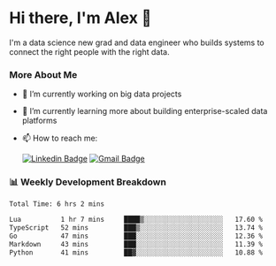 # Hi there, I'm Alex  👋

I'm a data science new grad and data engineer who builds systems to connect the right people with the right data. 

### More About Me

- 🔭 I’m currently working on big data projects
- 🌱 I’m currently learning more about building enterprise-scaled data platforms
- 📫 How to reach me:

  [![Linkedin Badge](https://img.shields.io/badge/LinkedIn-0077B5?style=for-the-badge&logo=linkedin&logoColor=white)](https://www.linkedin.com/in/itsalexchen) [![Gmail Badge](https://img.shields.io/badge/Gmail-D14836?style=for-the-badge&logo=gmail&logoColor=white)](mailto:itsalexchen@gmail.com)




### 📊 Weekly Development Breakdown
<!--START_SECTION:waka-->

```txt
Total Time: 6 hrs 2 mins

Lua          1 hr 7 mins     ████▒░░░░░░░░░░░░░░░░░░░░   17.60 %
TypeScript   52 mins         ███▒░░░░░░░░░░░░░░░░░░░░░   13.74 %
Go           47 mins         ███░░░░░░░░░░░░░░░░░░░░░░   12.36 %
Markdown     43 mins         ███░░░░░░░░░░░░░░░░░░░░░░   11.39 %
Python       41 mins         ██▓░░░░░░░░░░░░░░░░░░░░░░   10.88 %
```

<!--END_SECTION:waka-->
